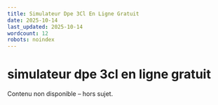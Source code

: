 ```yaml
---
title: Simulateur Dpe 3Cl En Ligne Gratuit
date: 2025-10-14
last_updated: 2025-10-14
wordcount: 12
robots: noindex
---
```


# simulateur dpe 3cl en ligne gratuit

Contenu non disponible – hors sujet.